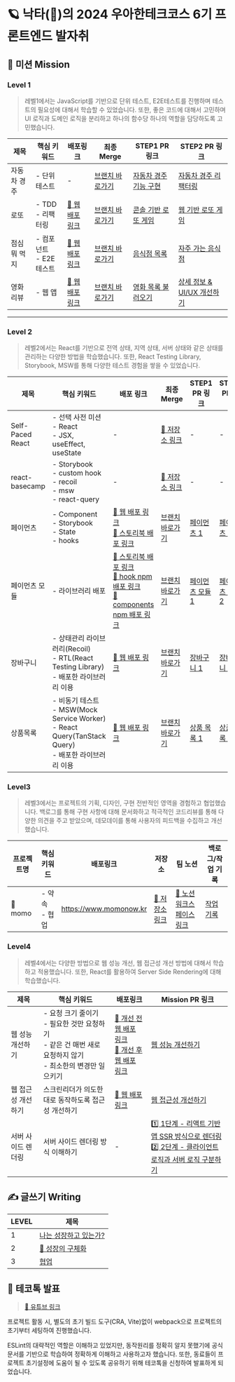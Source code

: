# 🪐 낙타(🐫)의 2024 우아한테크코스 6기 프론트엔드 발자취

## 🎯 미션 Mission

### Level 1

> 레벨1에서는 JavaScript를 기반으로 단위 테스트, E2E테스트를 진행하며 테스트의 필요성에 대해서 학습할 수 있었습니다. 또한, 좋은 코드에 대해서 고민하며 UI 로직과 도메인 로직을 분리하고 하나의 함수당 하나의 역할을 담당하도록 고민했습니다.

| 제목         | 핵심 키워드                  | 배포링크                                                              | 최종 Merge                                                                              | STEP1 PR 링크                                                                         | STEP2 PR 링크                                                                                 |
| ------------ | ---------------------------- | --------------------------------------------------------------------- | --------------------------------------------------------------------------------------- | ------------------------------------------------------------------------------------- | --------------------------------------------------------------------------------------------- |
| 자동차 경주  | - 단위 테스트                | -                                                                     | [브랜치 바로가기](https://github.com/woowacourse/javascript-racingcar/tree/largopie)    | [자동차 경주 기능 구현](https://github.com/woowacourse/javascript-racingcar/pull/261) | [자동차 경주 리팩터링](https://github.com/woowacourse/javascript-racingcar/pull/301)          |
| 로또         | - TDD <br> - 리팩터링        | [🔗 웹 배포 링크](https://largopie.github.io/javascript-lotto/dist)   | [브랜치 바로가기](https://github.com/woowacourse/javascript-lotto/tree/largopie)        | [콘솔 기반 로또 게임](https://github.com/woowacourse/javascript-lotto/pull/275)       | [웹 기반 로또 게임](https://github.com/woowacourse/javascript-lotto/pull/304)                 |
| 점심 뭐 먹지 | - 컴포넌트 <br> - E2E 테스트 | [🔗 웹 배포 링크](https://largopie.github.io/javascript-lunch)        | [브랜치 바로가기](https://github.com/woowacourse/javascript-lunch/tree/largopie)        | [음식점 목록](https://github.com/woowacourse/javascript-lunch/pull/112)               | [자주 가는 음식점](https://github.com/woowacourse/javascript-lunch/pull/151)                  |
| 영화 리뷰    | - 웹 앱                      | [🔗 웹 배포 링크](https://largopie.github.io/javascript-movie-review) | [브랜치 바로가기](https://github.com/woowacourse/javascript-movie-review/tree/largopie) | [영화 목록 불러오기](https://github.com/woowacourse/javascript-movie-review/pull/127) | [상세 정보 & UI/UX 개선하기](https://github.com/woowacourse/javascript-movie-review/pull/149) |

---

### Level 2

> 레벨2에서는 React를 기반으로 전역 상태, 지역 상태, 서버 상태와 같은 상태를 관리하는 다양한 방법을 학습했습니다. 또한, React Testing Library, Storybook, MSW를 통해 다양한 테스트 경험을 쌓을 수 있었습니다.

| 제목             | 핵심 키워드                                                                                                      | 배포 링크                                                                                                                                                                                                                                                                                                          | 최종 Merge                                                                              | STEP1 PR 링크                                                                 | STEP2 PR 링크                                                                 |
| ---------------- | ---------------------------------------------------------------------------------------------------------------- | ------------------------------------------------------------------------------------------------------------------------------------------------------------------------------------------------------------------------------------------------------------------------------------------------------------------ | --------------------------------------------------------------------------------------- | ----------------------------------------------------------------------------- | ----------------------------------------------------------------------------- |
| Self-Paced React | - 선택 사전 미션 <br> - React <br> - JSX, useEffect, useState                                                    | -                                                                                                                                                                                                                                                                                                                  | [🔗 저장소 링크](https://github.com/Largopie/self-paced-react)                          | -                                                                             | -                                                                             |
| react-basecamp   | - Storybook <br> - custom hook <br> - recoil <br> - msw <br> - react-query <br>                                  | -                                                                                                                                                                                                                                                                                                                  | [🔗 저장소 링크](https://github.com/Largopie/react-basecamp)                            | -                                                                             | -                                                                             |
| 페이먼츠         | - Component <br> - Storybook <br> - State <br> - hooks                                                           | [🔗 웹 배포 링크](https://largopie.github.io/react-payments/) <br> [🔗 스토리북 배포 링크](https://6620b9c5a5e20036aa430f30-oahbybhaab.chromatic.com/)                                                                                                                                                             | [브랜치 바로가기](https://github.com/woowacourse/react-payments/tree/largopie)          | [페이먼츠 1](https://github.com/woowacourse/react-payments/pull/338)          | [페이먼츠 2](https://github.com/woowacourse/react-payments/pull/384)          |
| 페이먼츠 모듈    | - 라이브러리 배포                                                                                                | [🔗 스토리북 배포 링크](https://663342edd14cc55928a2114e-fvbeohgplf.chromatic.com/?path=/story/modal-alertmodal--default) <br> [🔗 hook npm 배포 링크](https://www.npmjs.com/package/nakta-react-payments-hooks) <br> [🔗 components npm 배포 링크](https://www.npmjs.com/package/nakta-react-payments-components) | [브랜치 바로가기](https://github.com/woowacourse/react-modules/tree/largopie)           | [페이먼츠 모듈 1](https://github.com/woowacourse/react-modules/pull/26)       | [페이먼츠 모듈 2](https://github.com/woowacourse/react-modules/pull/60)       |
| 장바구니         | - 상태관리 라이브러리(Recoil) <br> - RTL(React Testing Library) <br> - 배포한 라이브러리 이용                    | [🔗 웹 배포 링크](https://largopie.github.io/react-shopping-cart)                                                                                                                                                                                                                                                  | [브랜치 바로가기](https://github.com/woowacourse/react-shopping-cart/tree/largopie)     | [장바구니 1](https://github.com/woowacourse/react-shopping-cart/pull/277)     | [장바구니 2](https://github.com/woowacourse/react-shopping-cart/pull/294)     |
| 상품목록         | - 비동기 테스트 <br> - MSW(Mock Service Worker) <br> - React Query(TanStack Query) <br> - 배포한 라이브러리 이용 | [🔗 웹 배포 링크](https://largopie.github.io/react-shopping-products)                                                                                                                                                                                                                                              | [브랜치 바로가기](https://github.com/woowacourse/react-shopping-products/tree/largopie) | [상품 목록 1](https://github.com/woowacourse/react-shopping-products/pull/35) | [상품 목록 2](https://github.com/woowacourse/react-shopping-products/pull/54) |

### Level3

> 레벨3에서는 프로젝트의 기획, 디자인, 구현 전반적인 영역을 경험하고 협업했습니다. 백로그를 통해 구현 사항에 대해 문서화하고 적극적인 코드리뷰를 통해 다양한 의견을 주고 받았으며, 데모데이를 통해 사용자의 피드백을 수집하고 개선했습니다.

| 프로젝트명 | 핵심 키워드        | 배포링크               | 저장소                                                           | 팀 노션                                                                                               | 백로그/작업 기록                                                                                                          |
| ---------- | ------------------ | ---------------------- | ---------------------------------------------------------------- | ----------------------------------------------------------------------------------------------------- | ------------------------------------------------------------------------------------------------------------------------- |
| 🍑 momo    | - 약속 <br> - 협업 | https://www.momonow.kr | [🔗 저장소 링크](https://github.com/woowacourse-teams/2024-momo) | [🔗 노션 워크스페이스 링크](https://paper-mass-5ff.notion.site/momo-706f061b3c374f2d8f90cb8b0aabc445) | [작업 기록](https://paper-mass-5ff.notion.site/e4d30c758a4c4acd8aa096dfaa5e62a6?v=258e3a0f35f042c5b693b8386cffb336&pvs=4) |

### Level4

> 레벨4에서는 다양한 방법으로 웹 성능 개선, 웹 접근성 개선 방법에 대해서 학습하고 적용했습니다. 또한, React를 활용하여 Server Side Rendering에 대해 학습했습니다.

| 제목               | 핵심 키워드                                                                                                          | 배포링크                                                                                                                                 | Mission PR 링크                                                                                                                                                                                           |
| ------------------ | -------------------------------------------------------------------------------------------------------------------- | ---------------------------------------------------------------------------------------------------------------------------------------- | --------------------------------------------------------------------------------------------------------------------------------------------------------------------------------------------------------- |
| 웹 성능 개선하기   | - 요청 크기 줄이기<br/>- 필요한 것만 요청하기<br />- 같은 건 매번 새로 요청하지 않기<br />- 최소한의 변경만 일으키기 | [🔗 개선 전 웹 배포 링크](https://largopie.github.io/perf-basecamp)<br />[🔗 개선 후 웹 배포 링크](https://djnyvv1a2q93n.cloudfront.net) | [웹 성능 개선하기](https://github.com/woowacourse/perf-basecamp/pull/144)                                                                                                                                 |
| 웹 접근성 개선하기 | 스크린리더가 의도한대로 동작하도록 접근성 개선하기                                                                   | [🔗 웹 배포 링크](https://largopie.github.io/a11y-airline/)                                                                              | [웹 접근성 개선하기](https://github.com/woowacourse/a11y-airline/pull/116)                                                                                                                                |
| 서버 사이드 렌더링 | 서버 사이드 렌더링 방식 이해하기                                                                                     | -                                                                                                                                        | [1️⃣ 1단계 - 리액트 기반 앱 SSR 방식으로 렌더링](https://github.com/woowacourse/react-ssr/pull/15)<br/>[2️⃣ 2단계 - 클라이언트 로직과 서버 로직 구분하기](https://github.com/woowacourse/react-ssr/pull/62) |

## ✍️ 글쓰기 Writing

| LEVEL | 제목                                                                                     |
| ----- | ---------------------------------------------------------------------------------------- |
| 1     | [나는 성장하고 있는가?](https://github.com/Largopie/woowa-writing/blob/level2/level1.md) |
| 2     | [🌱 성장의 구체화](https://github.com/Largopie/woowa-writing/blob/level2/level2.md)      |
| 3     | [협업](https://github.com/Largopie/woowa-writing/blob/level3/level3.md)                  |

## 🎥 테코톡 발표

> [🔗 유튜브 링크](https://www.youtube.com/watch?v=Be9q0k5BJ_s)

프로젝트 활동 시, 별도의 초기 빌드 도구(CRA, Vite)없이 webpack으로 프로젝트의 초기부터 세팅하여 진행했습니다.

ESLint의 대략적인 역할은 이해하고 있었지만, 동작원리를 정확히 알지 못했기에 공식문서를 기반으로 학습하여 정확하게 이해하고 사용하고자 했습니다. 또한, 동료들이 프로젝트 초기설정에 도움이 될 수 있도록 공유하기 위해 테코톡을 신청하여 발표하게 되었습니다.
